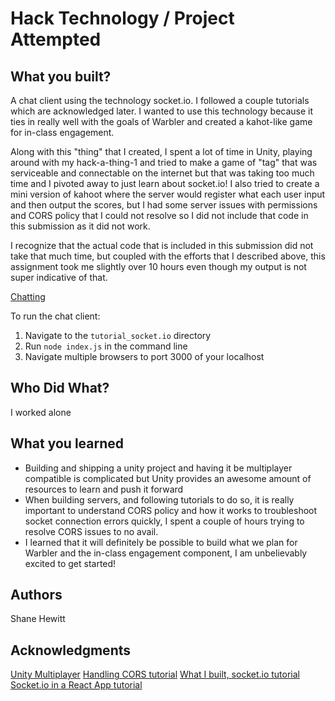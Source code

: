 # Hack Technology / Project Attempted


## What you built? 

A chat client using the technology socket.io. I followed a couple tutorials which are acknowledged later. I wanted to use this technology because it ties in really well with the goals of Warbler and created a kahot-like game for in-class engagement.

Along with this "thing" that I created, I spent a lot of time in Unity, playing around with my hack-a-thing-1 and tried to make a game of "tag" that was serviceable and connectable on the internet but that was taking too much time and I pivoted away to just learn about socket.io! I also tried to create a mini version of kahoot where the server would register what each user input and then output the scores, but I had some server issues with permissions and CORS policy that I could not resolve so I did not include that code in this submission as it did not work.

I recognize that the actual code that is included in this submission did not take that much time, but coupled with the efforts that I described above, this assignment took me slightly over 10 hours even though my output is not super indicative of that.

[Chatting](./images/chatting.png)

To run the chat client:

1. Navigate to the `tutorial_socket.io` directory
2. Run `node index.js` in the command line
3. Navigate multiple browsers to port 3000 of your localhost 

## Who Did What?

I worked alone

## What you learned

* Building and shipping a unity project and having it be multiplayer compatible is complicated but Unity provides an awesome amount of resources to learn and push it forward
* When building servers, and following tutorials to do so, it is really important to understand CORS policy and how it works to troubleshoot socket connection errors quickly, I spent a couple of hours trying to resolve CORS issues to no avail.
* I learned that it will definitely be possible to build what we plan for Warbler and the in-class engagement component, I am unbelievably excited to get started!

## Authors

Shane Hewitt

## Acknowledgments

[Unity Multiplayer](https://docs.unity3d.com/Manual/UnityMultiplayerSettingUp.html)
[Handling CORS tutorial](https://socket.io/docs/v3/handling-cors/#configuration)
[What I built, socket.io tutorial](https://socket.io/get-started/chat)
[Socket.io in a React App tutorial](https://www.valentinog.com/blog/socket-react/)
